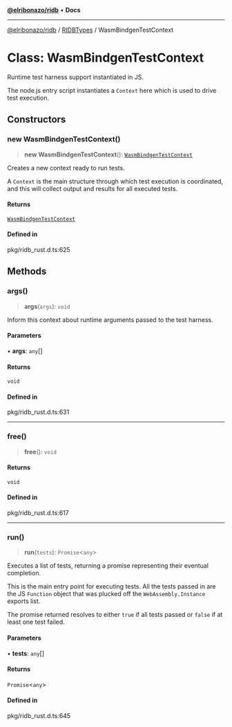 [**@elribonazo/ridb**](../../../README.md) • **Docs**

***

[@elribonazo/ridb](../../../README.md) / [RIDBTypes](../README.md) / WasmBindgenTestContext

# Class: WasmBindgenTestContext

Runtime test harness support instantiated in JS.

The node.js entry script instantiates a `Context` here which is used to
drive test execution.

## Constructors

### new WasmBindgenTestContext()

> **new WasmBindgenTestContext**(): [`WasmBindgenTestContext`](WasmBindgenTestContext.md)

Creates a new context ready to run tests.

A `Context` is the main structure through which test execution is
coordinated, and this will collect output and results for all executed
tests.

#### Returns

[`WasmBindgenTestContext`](WasmBindgenTestContext.md)

#### Defined in

pkg/ridb\_rust.d.ts:625

## Methods

### args()

> **args**(`args`): `void`

Inform this context about runtime arguments passed to the test
harness.

#### Parameters

• **args**: `any`[]

#### Returns

`void`

#### Defined in

pkg/ridb\_rust.d.ts:631

***

### free()

> **free**(): `void`

#### Returns

`void`

#### Defined in

pkg/ridb\_rust.d.ts:617

***

### run()

> **run**(`tests`): `Promise`\<`any`\>

Executes a list of tests, returning a promise representing their
eventual completion.

This is the main entry point for executing tests. All the tests passed
in are the JS `Function` object that was plucked off the
`WebAssembly.Instance` exports list.

The promise returned resolves to either `true` if all tests passed or
`false` if at least one test failed.

#### Parameters

• **tests**: `any`[]

#### Returns

`Promise`\<`any`\>

#### Defined in

pkg/ridb\_rust.d.ts:645
